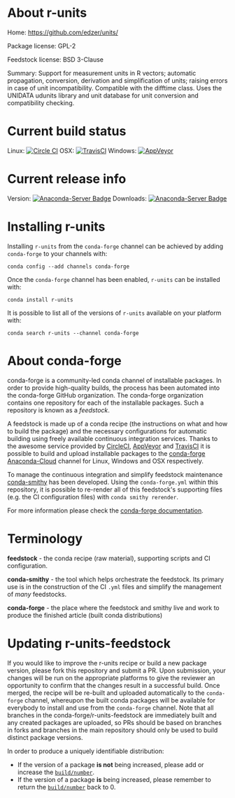 About r-units
=============

Home: https://github.com/edzer/units/

Package license: GPL-2

Feedstock license: BSD 3-Clause

Summary: Support for measurement units in R vectors; automatic propagation, conversion, derivation and simplification of units; raising errors in case of unit incompatibility. Compatible with the difftime class. Uses the UNIDATA udunits library and unit database for unit conversion and compatibility checking.



Current build status
====================

Linux: [![Circle CI](https://circleci.com/gh/conda-forge/r-units-feedstock.svg?style=shield)](https://circleci.com/gh/conda-forge/r-units-feedstock)
OSX: [![TravisCI](https://travis-ci.org/conda-forge/r-units-feedstock.svg?branch=master)](https://travis-ci.org/conda-forge/r-units-feedstock)
Windows: [![AppVeyor](https://ci.appveyor.com/api/projects/status/github/conda-forge/r-units-feedstock?svg=True)](https://ci.appveyor.com/project/conda-forge/r-units-feedstock/branch/master)

Current release info
====================
Version: [![Anaconda-Server Badge](https://anaconda.org/conda-forge/r-units/badges/version.svg)](https://anaconda.org/conda-forge/r-units)
Downloads: [![Anaconda-Server Badge](https://anaconda.org/conda-forge/r-units/badges/downloads.svg)](https://anaconda.org/conda-forge/r-units)

Installing r-units
==================

Installing `r-units` from the `conda-forge` channel can be achieved by adding `conda-forge` to your channels with:

```
conda config --add channels conda-forge
```

Once the `conda-forge` channel has been enabled, `r-units` can be installed with:

```
conda install r-units
```

It is possible to list all of the versions of `r-units` available on your platform with:

```
conda search r-units --channel conda-forge
```


About conda-forge
=================

conda-forge is a community-led conda channel of installable packages.
In order to provide high-quality builds, the process has been automated into the
conda-forge GitHub organization. The conda-forge organization contains one repository
for each of the installable packages. Such a repository is known as a *feedstock*.

A feedstock is made up of a conda recipe (the instructions on what and how to build
the package) and the necessary configurations for automatic building using freely
available continuous integration services. Thanks to the awesome service provided by
[CircleCI](https://circleci.com/), [AppVeyor](http://www.appveyor.com/)
and [TravisCI](https://travis-ci.org/) it is possible to build and upload installable
packages to the [conda-forge](https://anaconda.org/conda-forge)
[Anaconda-Cloud](http://docs.anaconda.org/) channel for Linux, Windows and OSX respectively.

To manage the continuous integration and simplify feedstock maintenance
[conda-smithy](http://github.com/conda-forge/conda-smithy) has been developed.
Using the ``conda-forge.yml`` within this repository, it is possible to re-render all of
this feedstock's supporting files (e.g. the CI configuration files) with ``conda smithy rerender``.

For more information please check the [conda-forge documentation](https://conda-forge.org/docs/).

Terminology
===========

**feedstock** - the conda recipe (raw material), supporting scripts and CI configuration.

**conda-smithy** - the tool which helps orchestrate the feedstock.
                   Its primary use is in the construction of the CI ``.yml`` files
                   and simplify the management of *many* feedstocks.

**conda-forge** - the place where the feedstock and smithy live and work to
                  produce the finished article (built conda distributions)


Updating r-units-feedstock
==========================

If you would like to improve the r-units recipe or build a new
package version, please fork this repository and submit a PR. Upon submission,
your changes will be run on the appropriate platforms to give the reviewer an
opportunity to confirm that the changes result in a successful build. Once
merged, the recipe will be re-built and uploaded automatically to the
`conda-forge` channel, whereupon the built conda packages will be available for
everybody to install and use from the `conda-forge` channel.
Note that all branches in the conda-forge/r-units-feedstock are
immediately built and any created packages are uploaded, so PRs should be based
on branches in forks and branches in the main repository should only be used to
build distinct package versions.

In order to produce a uniquely identifiable distribution:
 * If the version of a package **is not** being increased, please add or increase
   the [``build/number``](http://conda.pydata.org/docs/building/meta-yaml.html#build-number-and-string).
 * If the version of a package **is** being increased, please remember to return
   the [``build/number``](http://conda.pydata.org/docs/building/meta-yaml.html#build-number-and-string)
   back to 0.